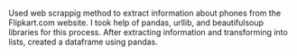 Used web scrappig method to extract information about phones from the Flipkart.com website. 
I took help of pandas, urllib, and beautifulsoup libraries for this process. 
After extracting information and transforming into lists, created a dataframe using pandas.

